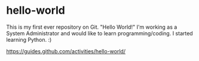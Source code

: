 # hello-world
This is my first ever repository on Git. "Hello World!"
I'm working as a System Administrator and would like to learn programming/coding. I started learning Python. :)

https://guides.github.com/activities/hello-world/
